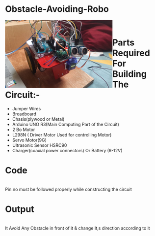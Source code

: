 # Obstacle-Avoiding-Robo


<img src="./img/Obsatacle-robo.jpg" align="left" height="220" width="350">


<br>


# Parts Required For Building The Circuit:-
 
 
 
<ul>
  <li>Jumper Wires</li>
  <li>Breadboard</li>
  <li>Chasis(plywood or Metal)</li>
  <li>Arduino UNO R3(Main Computing Part of the Circuit)</li>
  <li> 2 Bo Motor</li>
  <li> L298N ( Driver Motor Used for controlling Motor)</li>
  <li>Servo Motor(9G)</li>
 <li> Ultrasonic Sensor HSRC90</li>
  <li>Charger(coaxial power connectors) Or Battery (9-12V) </li>
  
</ul>


# Code 

<br>Pin.no must be followed properly while constructing the circuit 
<br>
# Output<br>

<br> It Avoid Any Obstacle in front of it & change It,s direction according to it <br>
